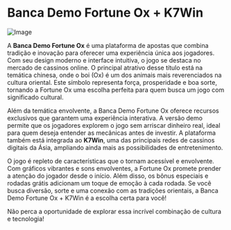 # Banca Demo Fortune Ox + K7Win

![Image](https://github.com/user-attachments/assets/b9de9dee-b60e-46a0-9e49-3c6ca594ed6f)

A **Banca Demo Fortune Ox** é uma plataforma de apostas que combina tradição e inovação para oferecer uma experiência única aos jogadores. Com seu design moderno e interface intuitiva, o jogo se destaca no mercado de cassinos online. O principal atrativo desse título está na temática chinesa, onde o boi (Ox) é um dos animais mais reverenciados na cultura oriental. Este símbolo representa força, prosperidade e boa sorte, tornando a Fortune Ox uma escolha perfeita para quem busca um jogo com significado cultural.

Além da temática envolvente, a Banca Demo Fortune Ox oferece recursos exclusivos que garantem uma experiência interativa. A versão demo permite que os jogadores explorem o jogo sem arriscar dinheiro real, ideal para quem deseja entender as mecânicas antes de investir. A plataforma também está integrada ao **K7Win**, uma das principais redes de cassinos digitais da Ásia, ampliando ainda mais as possibilidades de entretenimento.

O jogo é repleto de características que o tornam acessível e envolvente. Com gráficos vibrantes e sons envolventes, a Fortune Ox promete prender a atenção do jogador desde o início. Além disso, os bônus especiais e rodadas grátis adicionam um toque de emoção à cada rodada. Se você busca diversão, sorte e uma conexão com as tradições orientais, a Banca Demo Fortune Ox + K7Win é a escolha certa para você!

Não perca a oportunidade de explorar essa incrível combinação de cultura e tecnologia!